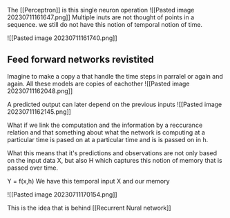 
The [[Perceptron]] is this single neuron operation 
![[Pasted image 20230711161647.png]]
Multiple inuts are not thought of points in a sequence. we still do not have this notion of temporal notion of time.

![[Pasted image 20230711161740.png]]



## Feed forward networks revistited

Imagine to make a copy a that handle the time steps in parralel or again and again. All these models are copies of eachother
![[Pasted image 20230711162048.png]]
 
A predicted output can later depend on the previous inputs
![[Pasted image 20230711162145.png]]

What if we link the computation and the information  by a reccurance relation and that something about what the network is computing  at a particular time is pased on at a particular time and is is passed on in h.


What this means that it's predictions and observations are not only based on the input data X, but also H which captures this notion of memory that is passed over time.

Y = f(x,h)
We have this temporal input X and our memory

![[Pasted image 20230711170154.png]]


This is the idea that is behind [[Recurrent Nural network]]
